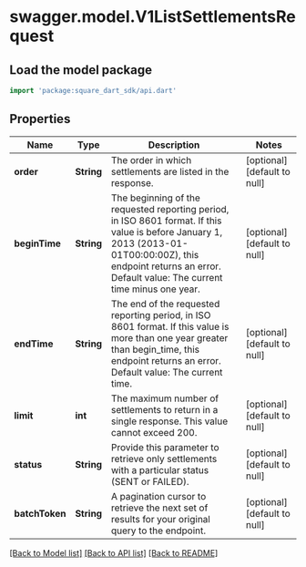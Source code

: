 # swagger.model.V1ListSettlementsRequest

## Load the model package
```dart
import 'package:square_dart_sdk/api.dart'
```

## Properties
Name | Type | Description | Notes
------------ | ------------- | ------------- | -------------
**order** | **String** | The order in which settlements are listed in the response. | [optional] [default to null]
**beginTime** | **String** | The beginning of the requested reporting period, in ISO 8601 format. If this value is before January 1, 2013 (2013-01-01T00:00:00Z), this endpoint returns an error. Default value: The current time minus one year. | [optional] [default to null]
**endTime** | **String** | The end of the requested reporting period, in ISO 8601 format. If this value is more than one year greater than begin_time, this endpoint returns an error. Default value: The current time. | [optional] [default to null]
**limit** | **int** | The maximum number of settlements to return in a single response. This value cannot exceed 200. | [optional] [default to null]
**status** | **String** | Provide this parameter to retrieve only settlements with a particular status (SENT or FAILED). | [optional] [default to null]
**batchToken** | **String** | A pagination cursor to retrieve the next set of results for your original query to the endpoint. | [optional] [default to null]

[[Back to Model list]](../README.md#documentation-for-models) [[Back to API list]](../README.md#documentation-for-api-endpoints) [[Back to README]](../README.md)

